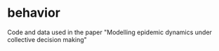 # behavior
Code and data used in the paper "Modelling epidemic dynamics under collective decision making"
